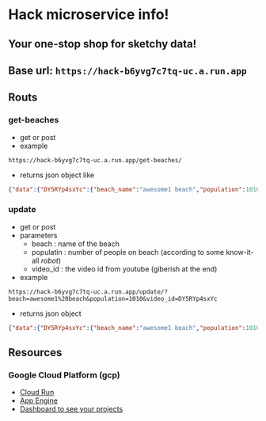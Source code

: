 # Hack microservice info! 
## Your one-stop shop for sketchy data!

## Base url: ``` https://hack-b6yvg7c7tq-uc.a.run.app ```

## Routs
### get-beaches
* get or post
* example 
```
https://hack-b6yvg7c7tq-uc.a.run.app/get-beaches/
```
* returns json object like 
```json
{"data":{"DY5RYp4sxYc":{"beach_name":"awesome1 beach","population":1010}},"isError":false,"message":"Success","statusCode":200}
```
### update
* get or post
* parameters
    * beach : name of the beach
    * populatin : number of people on beach (according to some know-it-all *robot*)
    * video_id : the video id from youtube (giberish at the end)
* example 
```
https://hack-b6yvg7c7tq-uc.a.run.app/update/?beach=awesome1%20beach&population=1010&video_id=DY5RYp4sxYc
```
* returns json object
```json
{"data":{"DY5RYp4sxYc":{"beach_name":"awesome1 beach","population":1010}},"isError":false,"message":"Success","statusCode":200}
```

## Resources
### Google Cloud Platform (gcp)
* [Cloud Run](https://cloud.google.com/run/docs/quickstarts/build-and-deploy#python)
* [App Engine](https://console.cloud.google.com/appengine/start?project=hack-282223&folder&organizationId)
* [Dashboard to see your projects](https://console.cloud.google.com/)